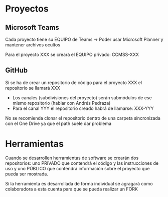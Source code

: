 # Proyectos

## Microsoft Teams

Cada proyecto tiene su EQUIPO de Teams -> Poder usar Microsoft Planner y mantener archivos ocultos

Para el proyecto XXX se creará el EQUIPO privado: CCMSS-XXX

## GitHub

Si se ha de crear un repositorio de código para el proyecto XXX el repositorio se llamará XXX
  - Los canales (subdivisiones del proyecto) serán submódulos de ese mismo repositorio (hablar con Andrés Pedraza)
  - Para el canal YYY el repositorio creado habrá de llamarse: XXX-YYY

No se recomienda clonar el repositorio dentro de una carpeta sincronizada con el One Drive ya que el path suele dar problema

# Herramientas

Cuando se desarrollen herramientas de software se crearán dos repositorios: uno PRIVADO que contendrá el código y las instrucciones de uso y uno PÚBLICO que contendrá información sobre el proyecto que pueda ser mostrada.

Si la herramienta es desarrollada de forma individual se agragará como colaboradora a esta cuenta para que se pueda realizar un FORK
